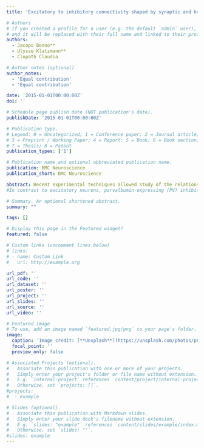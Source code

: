 ```yaml
---
title: 'Excitatory to inhibitory connectivity shaped by synaptic and homeostatic plasticity'

# Authors
# If you created a profile for a user (e.g. the default `admin` user), write the username (folder name) here
# and it will be replaced with their full name and linked to their profile.
authors:
  - Jacopo Bonno** 
  - Ulysse Klatzmann**
  - Clopath Claudia 

# Author notes (optional)
author_notes:
  - 'Equal contribution'
  - 'Equal contribution'

date: '2015-01-01T00:00:00Z'
doi: ''

# Schedule page publish date (NOT publication's date).
publishDate: '2015-01-01T00:00:00Z'

# Publication type.
# Legend: 0 = Uncategorized; 1 = Conference paper; 2 = Journal article;
# 3 = Preprint / Working Paper; 4 = Report; 5 = Book; 6 = Book section;
# 7 = Thesis; 8 = Patent
publication_types: ['1']

# Publication name and optional abbreviated publication name.
publication: BMC Neuroscience
publication_short: BMC Neuroscience

abstract: Recent experimental techniques allowed study of the relationship between neurons' stimulus-preference and connectivity. In particular, in the layer II/III of primary visual cortex, it was shown that excitatory neurons with the same orientation preference have a high probability of being bidirectionally connected. However, the intracortical connectivity is only getting refined after eye-opening. We have recently hypothesized that this process is a result of experience-dependent plasticity, modelled by a Hebbian learning. 
#In contrast to excitatory neurons, parvalbumin-expressing (PV) inhibitory cells are less input-specific: PV neurons receive excitatory inputs from neurons with different orientation preferences. In this work, we investigate the mechanism by which excitatory to inhibitory connections are formed (how) and their potential function (why) in a small recurrent network. We found that a model combining Hebbian learning with homeostatic plasticity, which allows PV neurons to spike at a high rate (i.e reproducing the fast-spiking intrinsic property of the cells), develops unspecific excitatory-to-inhibitory connections (Figure 1). We then tested the role of inhibition by simulating our model with and without inhibition after learning convergence. We found that inhibition ensures less fluctuation of the synaptic weights over time, hence stabilizes the network. We therefore propose that unspecific excitatory to PV connections can be a result of the intrinsic homeostatic property of PV neurons, and can allow the network to be more stable.' 

# Summary. An optional shortened abstract.
summary: "" 

tags: []

# Display this page in the Featured widget?
featured: false

# Custom links (uncomment lines below)
# links:
# - name: Custom Link
#   url: http://example.org

url_pdf: ''
url_code: ''
url_dataset: ''
url_poster: ''
url_project: ''
url_slides: ''
url_source: ''
url_video: ''

# Featured image
# To use, add an image named `featured.jpg/png` to your page's folder.
image:
  caption: 'Image credit: [**Unsplash**](https://unsplash.com/photos/pLCdAaMFLTE)'
  focal_point: ''
  preview_only: false

# Associated Projects (optional).
#   Associate this publication with one or more of your projects.
#   Simply enter your project's folder or file name without extension.
#   E.g. `internal-project` references `content/project/internal-project/index.md`.
#   Otherwise, set `projects: []`.
#projects:
#  - example

# Slides (optional).
#   Associate this publication with Markdown slides.
#   Simply enter your slide deck's filename without extension.
#   E.g. `slides: "example"` references `content/slides/example/index.md`.
#   Otherwise, set `slides: ""`.
#slides: example
---
```

